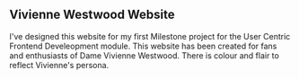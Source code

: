 <h2>Vivienne Westwood Website</h2>

I've designed this website for my first Milestone project for the User Centric Frontend Develeopment module.
This website has been created for fans and enthusiasts of Dame Vivienne Westwood. 
There is colour and flair to reflect Vivienne's persona. 